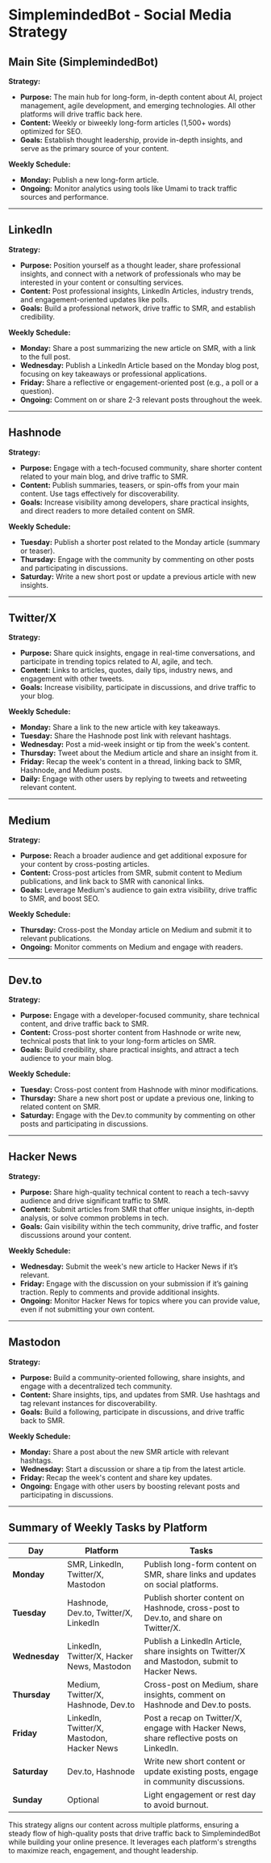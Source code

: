 # SimplemindedBot - Social Media Strategy

## **Main Site (SimplemindedBot)**

**Strategy:**

- **Purpose:** The main hub for long-form, in-depth content about AI, project management, agile development, and emerging technologies. All other platforms will drive traffic back here.
- **Content:** Weekly or biweekly long-form articles (1,500+ words) optimized for SEO.
- **Goals:** Establish thought leadership, provide in-depth insights, and serve as the primary source of your content.

**Weekly Schedule:**

- **Monday:** Publish a new long-form article.
- **Ongoing:** Monitor analytics using tools like Umami to track traffic sources and performance.

---

## **LinkedIn**

**Strategy:**

- **Purpose:** Position yourself as a thought leader, share professional insights, and connect with a network of professionals who may be interested in your content or consulting services.
- **Content:** Post professional insights, LinkedIn Articles, industry trends, and engagement-oriented updates like polls.
- **Goals:** Build a professional network, drive traffic to SMR, and establish credibility.

**Weekly Schedule:**

- **Monday:** Share a post summarizing the new article on SMR, with a link to the full post.
- **Wednesday:** Publish a LinkedIn Article based on the Monday blog post, focusing on key takeaways or professional applications.
- **Friday:** Share a reflective or engagement-oriented post (e.g., a poll or a question).
- **Ongoing:** Comment on or share 2-3 relevant posts throughout the week.

---

## **Hashnode**

**Strategy:**

- **Purpose:** Engage with a tech-focused community, share shorter content related to your main blog, and drive traffic to SMR.
- **Content:** Publish summaries, teasers, or spin-offs from your main content. Use tags effectively for discoverability.
- **Goals:** Increase visibility among developers, share practical insights, and direct readers to more detailed content on SMR.

**Weekly Schedule:**

- **Tuesday:** Publish a shorter post related to the Monday article (summary or teaser).
- **Thursday:** Engage with the community by commenting on other posts and participating in discussions.
- **Saturday:** Write a new short post or update a previous article with new insights.

---

## **Twitter/X**

**Strategy:**

- **Purpose:** Share quick insights, engage in real-time conversations, and participate in trending topics related to AI, agile, and tech.
- **Content:** Links to articles, quotes, daily tips, industry news, and engagement with other tweets.
- **Goals:** Increase visibility, participate in discussions, and drive traffic to your blog.

**Weekly Schedule:**

- **Monday:** Share a link to the new article with key takeaways.
- **Tuesday:** Share the Hashnode post link with relevant hashtags.
- **Wednesday:** Post a mid-week insight or tip from the week's content.
- **Thursday:** Tweet about the Medium article and share an insight from it.
- **Friday:** Recap the week's content in a thread, linking back to SMR, Hashnode, and Medium posts.
- **Daily:** Engage with other users by replying to tweets and retweeting relevant content.

---

## **Medium**

**Strategy:**

- **Purpose:** Reach a broader audience and get additional exposure for your content by cross-posting articles.
- **Content:** Cross-post articles from SMR, submit content to Medium publications, and link back to SMR with canonical links.
- **Goals:** Leverage Medium's audience to gain extra visibility, drive traffic to SMR, and boost SEO.

**Weekly Schedule:**

- **Thursday:** Cross-post the Monday article on Medium and submit it to relevant publications.
- **Ongoing:** Monitor comments on Medium and engage with readers.

---

## **Dev.to**

**Strategy:**

- **Purpose:** Engage with a developer-focused community, share technical content, and drive traffic back to SMR.
- **Content:** Cross-post shorter content from Hashnode or write new, technical posts that link to your long-form articles on SMR.
- **Goals:** Build credibility, share practical insights, and attract a tech audience to your main blog.

**Weekly Schedule:**

- **Tuesday:** Cross-post content from Hashnode with minor modifications.
- **Thursday:** Share a new short post or update a previous one, linking to related content on SMR.
- **Saturday:** Engage with the Dev.to community by commenting on other posts and participating in discussions.

---

## **Hacker News**

**Strategy:**

- **Purpose:** Share high-quality technical content to reach a tech-savvy audience and drive significant traffic to SMR.
- **Content:** Submit articles from SMR that offer unique insights, in-depth analysis, or solve common problems in tech.
- **Goals:** Gain visibility within the tech community, drive traffic, and foster discussions around your content.

**Weekly Schedule:**

- **Wednesday:** Submit the week's new article to Hacker News if it’s relevant.
- **Friday:** Engage with the discussion on your submission if it’s gaining traction. Reply to comments and provide additional insights.
- **Ongoing:** Monitor Hacker News for topics where you can provide value, even if not submitting your own content.

---

## **Mastodon**

**Strategy:**

- **Purpose:** Build a community-oriented following, share insights, and engage with a decentralized tech community.
- **Content:** Share insights, tips, and updates from SMR. Use hashtags and tag relevant instances for discoverability.
- **Goals:** Build a following, participate in discussions, and drive traffic back to SMR.

**Weekly Schedule:**

- **Monday:** Share a post about the new SMR article with relevant hashtags.
- **Wednesday:** Start a discussion or share a tip from the latest article.
- **Friday:** Recap the week's content and share key updates.
- **Ongoing:** Engage with other users by boosting relevant posts and participating in discussions.

---

## Summary of Weekly Tasks by Platform

| **Day**      | **Platform**                | **Tasks**                                                                                      |
|--------------|-----------------------------|-----------------------------------------------------------------------------------------------|
| **Monday**   | SMR, LinkedIn, Twitter/X, Mastodon | Publish long-form content on SMR, share links and updates on social platforms.                  |
| **Tuesday**  | Hashnode, Dev.to, Twitter/X, LinkedIn | Publish shorter content on Hashnode, cross-post to Dev.to, and share on Twitter/X.             |
| **Wednesday**| LinkedIn, Twitter/X, Hacker News, Mastodon | Publish a LinkedIn Article, share insights on Twitter/X and Mastodon, submit to Hacker News.    |
| **Thursday** | Medium, Twitter/X, Hashnode, Dev.to | Cross-post on Medium, share insights, comment on Hashnode and Dev.to posts.                     |
| **Friday**   | LinkedIn, Twitter/X, Mastodon, Hacker News | Post a recap on Twitter/X, engage with Hacker News, share reflective posts on LinkedIn.         |
| **Saturday** | Dev.to, Hashnode            | Write new short content or update existing posts, engage in community discussions.             |
| **Sunday**   | Optional                    | Light engagement or rest day to avoid burnout.                                                 |

This strategy aligns our content across multiple platforms, ensuring a steady flow of high-quality posts that drive traffic back to SimplemindedBot while building your online presence. It leverages each platform's strengths to maximize reach, engagement, and thought leadership.
